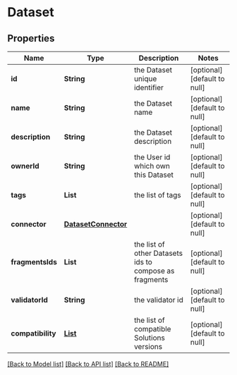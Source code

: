 # Dataset
## Properties

Name | Type | Description | Notes
------------ | ------------- | ------------- | -------------
**id** | **String** | the Dataset unique identifier | [optional] [default to null]
**name** | **String** | the Dataset name | [optional] [default to null]
**description** | **String** | the Dataset description | [optional] [default to null]
**ownerId** | **String** | the User id which own this Dataset | [optional] [default to null]
**tags** | **List** | the list of tags | [optional] [default to null]
**connector** | [**DatasetConnector**](DatasetConnector.md) |  | [optional] [default to null]
**fragmentsIds** | **List** | the list of other Datasets ids to compose as fragments | [optional] [default to null]
**validatorId** | **String** | the validator id | [optional] [default to null]
**compatibility** | [**List**](DatasetCompatibility.md) | the list of compatible Solutions versions | [optional] [default to null]

[[Back to Model list]](../README.md#documentation-for-models) [[Back to API list]](../README.md#documentation-for-api-endpoints) [[Back to README]](../README.md)


